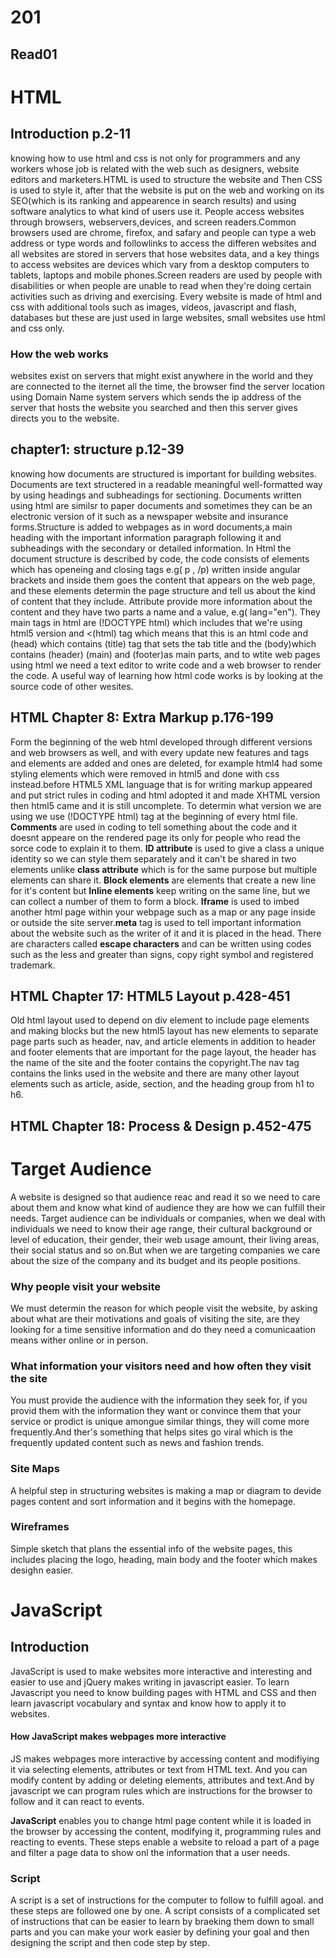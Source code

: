 # 201
## Read01

# HTML
## Introduction p.2-11
knowing how to use html and css is not only for programmers and any workers whose job is related with the web such as designers, website editors and marketers.HTML is used to structure the website and Then CSS is used to style it, after that the website is put on the web and working on its SEO(which is its ranking and appearence in search results) and using software analytics to what kind of users use it. People access websites through browsers, webservers,devices, and screen readers.Common browsers used are chrome, firefox, and safary and people can type a web address or type words and followlinks to access the differen websites and all websites are stored in servers that hose websites data, and a key things to access websites are devices which vary from a desktop computers to tablets, laptops and mobile phones.Screen readers are used by people with disabilities or when people are unable to read when they're doing certain activities such as driving and exercising.
Every website is made of html and css with additional tools such as images, videos, javascript and flash, databases but these are just used in large websites, small websites use html and css only.

### How the web works
websites exist on servers that might exist anywhere in the world and they are connected to the iternet all the time, the browser find the server location using Domain Name system servers which sends the ip address of the server that hosts the website you searched and then this server gives directs you to the website.

## chapter1: structure p.12-39
knowing how documents are structured is important for building websites. Documents are text structered in a readable meaningful well-formatted way by using headings and subheadings for sectioning. Documents written using html are similsr to paper documents and sometimes they can be an electronic version of it such as a newspaper website and insurance forms.Structure is added to webpages as in word documents,a main heading with the important information paragraph following it and subheadings with the secondary or detailed information. In Html the document structure is described by code, the code consists of elements which has openeing and closing tags e.g( p , /p) written inside angular brackets and inside them goes the content that appears on the web page, and these elements determin the page structure and tell us about the kind of content that they include. Attribute provide more information about the content and they have two parts a name and a value, e.g( lang="en"). They main tags in html are (!DOCTYPE html) which includes that we're using html5 version and <(html) tag which means that this is an html code and  (head) which contains (title) tag that sets the tab title and the (body)which contains (header) (main) and  (footer)as main parts, and to wtite web pages using html we need a text editor to write code and a web browser to render the code. A useful way of learning how html code works is by looking at the source code of other wesites.

## HTML Chapter 8: Extra Markup p.176-199
Form the beginning of the web html developed through different versions and web browsers as well, and with every update new features and tags and elements are added and ones are deleted, for example html4 had some styling elements which were removed in html5 and done with css instead.before HTML5 XML language that is for writing markup appeared and put strict rules in coding and html adopted it and made XHTML version then html5 came and it is still uncomplete. To determin what version we are using we use (!DOCTYPE html) tag at the beginning of every html file.
**Comments** are used in coding to tell something about the code and it doesnt appeare on the rendered page its only for people who read the sorce code to explain it to them. **ID attribute** is used to give a class a unique identity so we can style them separately and it can't be shared in two elements unlike **class attribute** which is for the same purpose but multiple elements can share it.
**Block elements** are elements that create a new line for it's content but **Inline elements** keep writing on the same line, but we can collect a number of them to form a block.
**Iframe** is used to imbed another html page within your webpage such as a map or any page inside or outside the site server.**meta** tag is used to tell important information about the website such as the writer of it and it is placed in the head. There are characters called **escape characters** and can be written using codes such as the less and greater than signs, copy right symbol and registered trademark.

## HTML Chapter 17: HTML5 Layout p.428-451
Old html layout used to depend on div element to include page elements and making blocks but the new html5 layout has new elements to separate page parts such as header, nav, and article elements in addition to header and footer elements that are important for the page layout, the header has the name of the site and the footer contains the copyright.The nav tag contains the links used in the website and there are many other layout elements such as article, aside, section, and the heading group from h1 to h6.

## HTML Chapter 18: Process & Design p.452-475
# Target Audience
A website is designed so that audience reac and read it so we need to care about them and know what kind of audience they are how we can fulfill their needs. Target audience can be individuals or companies, when we deal with individuals we need to know their age range, their cultural background or level of education, their gender, their web usage amount, their living areas, their social status and so on.But when we are targeting companies we care about the size of the company and its budget and its people positions.
### Why people visit your website
We must determin the reason for which people visit the website, by asking about what are their motivations and goals of visiting the site, are they looking for a time sensitive information and do they need a comunicaation means wither online or in person.
### What information your visitors need and how often they visit the site
You must provide the audience with the information they seek for, if you provid them with the information they want or convince them that your service or prodict is unique amongue similar things, they will come more frequently.And ther's something that helps sites go viral which is the frequently updated content such as news and fashion trends.

### Site Maps
A helpful step in structuring websites is making a map or diagram to devide pages content and sort information and it begins with the homepage.
### Wireframes
Simple sketch that plans the essential info of the website pages, this includes placing the logo, heading, main body and the footer which makes desighn easier.

# JavaScript
## Introduction
JavaScript is used to make websites more interactive and interesting and easier to use and jQuery makes writing in javascript easier. To learn Javascript you need to know building pages with HTML and CSS and then learn javascript vocabulary and syntax and know how to apply it to websites.
#### How JavaScript makes webpages more interactive 
JS makes webpages more interactive by accessing content and modifiying it via selecting elements, attributes or text from HTML text. And you can modify content by adding or deleting elements, attributes and text.And by javascript we can program rules which are instructions for the browser to follow and it can react to events.

**JavaScript** enables you to change html page content while it is loaded in the browser by accessing the content, modifying it, programming rules and reacting to events. These steps enable a website to reload a part of a page and filter a page data to show onl the information that a user needs.
### Script
A script is a set of instructions for the computer to follow to fulfill agoal. and these steps are followed one by one. A script consists of a complicated set of instructions that can be easier to learn by braeking them down to small parts and you can make your work easier by defining your goal and then designing the script and then code step by step.



